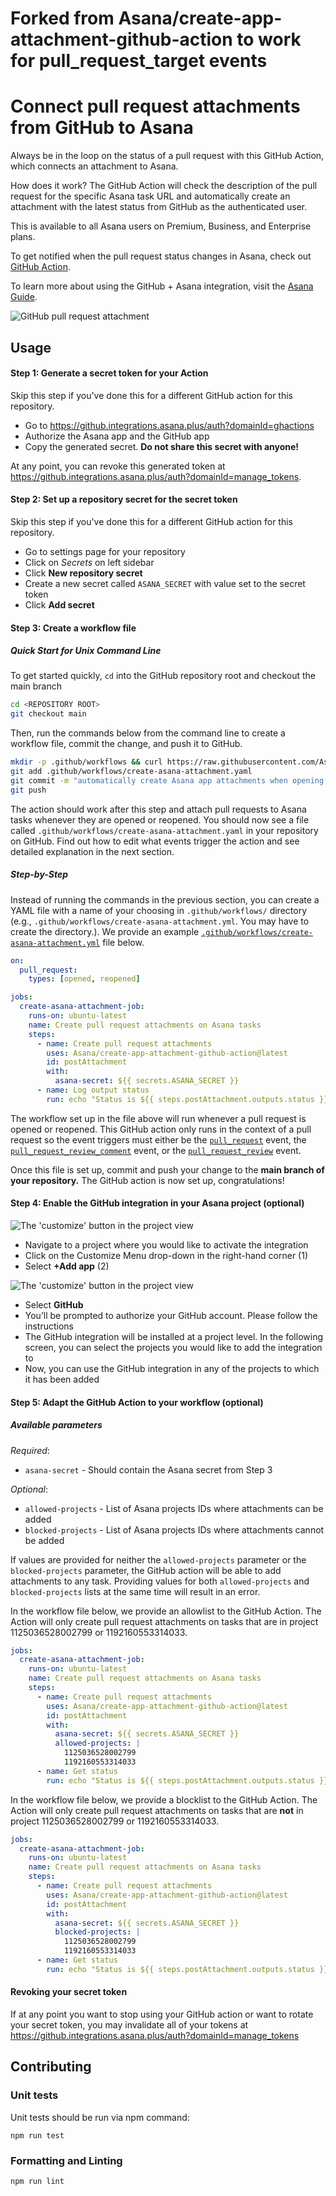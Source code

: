 # Forked from Asana/create-app-attachment-github-action to work for pull_request_target events

# Connect pull request attachments from GitHub to Asana

Always be in the loop on the status of a pull request with this GitHub Action, which connects an attachment to Asana.

How does it work? The GitHub Action will check the description of the pull request for the specific Asana task URL and automatically create an attachment with the latest status from GitHub as the authenticated user. 

This is available to all Asana users on Premium, Business, and Enterprise plans. 

To get notified when the pull request status changes in Asana, check out [GitHub Action](https://github.com/Asana/comment-on-task-github-action).

To learn more about using the GitHub + Asana integration, visit the [Asana Guide](https://asana.com/guide/help/api/github).

<img src="assets/github-attachment.png" alt="GitHub pull request attachment">

## Usage

#### Step 1: Generate a secret token for your Action

Skip this step if you've done this for a different GitHub action for this repository.

* Go to https://github.integrations.asana.plus/auth?domainId=ghactions
* Authorize the Asana app and the GitHub app
* Copy the generated secret. **Do not share this secret with anyone!**

At any point, you can revoke this generated token at https://github.integrations.asana.plus/auth?domainId=manage_tokens.

#### Step 2: Set up a repository secret for the secret token

Skip this step if you've done this for a different GitHub action for this repository.

* Go to settings page for your repository
* Click on *Secrets* on left sidebar
* Click **New repository secret**
* Create a new secret called `ASANA_SECRET` with value set to the secret token
* Click **Add secret**

#### Step 3: Create a workflow file

##### Quick Start for Unix Command Line
To get started quickly, `cd` into the GitHub repository root and checkout the main branch

```sh
cd <REPOSITORY ROOT>
git checkout main
```

Then, run the commands below from the command line to create a workflow file, commit the change, and push it to GitHub. 

```sh
mkdir -p .github/workflows && curl https://raw.githubusercontent.com/Asana/create-app-attachment-github-action/main/example-workflow-file.yaml --output .github/workflows/create-asana-attachment.yaml
git add .github/workflows/create-asana-attachment.yaml
git commit -m "automatically create Asana app attachments when opening pull requests"
git push
```

The action should work after this step and attach pull requests to Asana tasks whenever they are opened or reopened. You should now see a file called `.github/workflows/create-asana-attachment.yaml` in your repository on GitHub. Find out how to edit what events trigger the action and see detailed explanation in the next section.

##### Step-by-Step

Instead of running the commands in the previous section, you can create a YAML file with a name of your choosing in `.github/workflows/` directory (e.g., `.github/workflows/create-asana-attachment.yml`. You may have to create the directory.). We provide an example [`.github/workflows/create-asana-attachment.yml`](https://raw.githubusercontent.com/Asana/create-app-attachment-github-action/main/example-workflow-file.yaml) file below.

```yaml
on:
  pull_request:
    types: [opened, reopened]

jobs:
  create-asana-attachment-job:
    runs-on: ubuntu-latest
    name: Create pull request attachments on Asana tasks
    steps:
      - name: Create pull request attachments
        uses: Asana/create-app-attachment-github-action@latest
        id: postAttachment
        with:
          asana-secret: ${{ secrets.ASANA_SECRET }}
      - name: Log output status
        run: echo "Status is ${{ steps.postAttachment.outputs.status }}"
```

The workflow set up in the file above will run whenever a pull request is opened or reopened. This GitHub action only runs in the context of a pull request so the event triggers must either be the [`pull_request`](https://docs.github.com/en/developers/webhooks-and-events/webhooks/webhook-events-and-payloads#pull_request) event, the [`pull_request_review_comment`](https://docs.github.com/en/developers/webhooks-and-events/webhooks/webhook-events-and-payloads#pull_request_review_comment) event, or the [`pull_request_review`](https://docs.github.com/en/developers/webhooks-and-events/webhooks/webhook-events-and-payloads#pull_request_review) event. 

Once this file is set up, commit and push your change to the **main branch of your repository.** The GitHub action is now set up, congratulations!

#### Step 4: Enable the GitHub integration in your Asana project (optional)

<img src="assets/customize-button.png" alt="The 'customize' button in the project view">

- Navigate to a project where you would like to activate the integration 
- Click on the Customize Menu drop-down in the right-hand corner (1)
- Select **+Add app** (2)

<img src="assets/github-app-in-the-gallery.png" alt="The 'customize' button in the project view">

- Select **GitHub**
- You’ll be prompted to authorize your GitHub account. Please follow the instructions
- The GitHub integration will be installed at a project level. In the following screen, you can select the projects you would like to add the integration to
- Now, you can use the GitHub integration in any of the projects to which it has been added


#### Step 5: Adapt the GitHub Action to your workflow (optional)

##### Available parameters

*Required*:
* ```asana-secret``` - Should contain the Asana secret from Step 3

*Optional*:
* ```allowed-projects``` - List of Asana projects IDs where attachments can be added
* ```blocked-projects``` - List of Asana projects IDs where attachments cannot be added


If values are provided for neither the `allowed-projects` parameter or the `blocked-projects` parameter, the GitHub action will be able to add attachments to any task. Providing values for both ```allowed-projects``` and ```blocked-projects``` lists at the same time will result in an error.

In the workflow file below, we provide an allowlist to the GitHub Action. The Action will only create pull request attachments on tasks that are in project 1125036528002799 or 1192160553314033. 

```yaml
jobs:
  create-asana-attachment-job:
    runs-on: ubuntu-latest
    name: Create pull request attachments on Asana tasks
    steps:
      - name: Create pull request attachments
        uses: Asana/create-app-attachment-github-action@latest
        id: postAttachment
        with:
          asana-secret: ${{ secrets.ASANA_SECRET }}
          allowed-projects: |
            1125036528002799
            1192160553314033
      - name: Get status
        run: echo "Status is ${{ steps.postAttachment.outputs.status }}"
```

In the workflow file below, we provide a blocklist to the GitHub Action. The Action will only create pull request attachments on tasks that are **not** in project 1125036528002799 or 1192160553314033.

```yaml
jobs:
  create-asana-attachment-job:
    runs-on: ubuntu-latest
    name: Create pull request attachments on Asana tasks
    steps:
      - name: Create pull request attachments
        uses: Asana/create-app-attachment-github-action@latest
        id: postAttachment
        with:
          asana-secret: ${{ secrets.ASANA_SECRET }}
          blocked-projects: |
            1125036528002799
            1192160553314033
      - name: Get status
        run: echo "Status is ${{ steps.postAttachment.outputs.status }}"
```

#### Revoking your secret token

If at any point you want to stop using your GitHub action or want to rotate your secret token, you may invalidate all of your tokens at https://github.integrations.asana.plus/auth?domainId=manage_tokens

## Contributing

### Unit tests

Unit tests should be run via npm command:

```npm run test```

### Formatting and Linting

```npm run lint```
